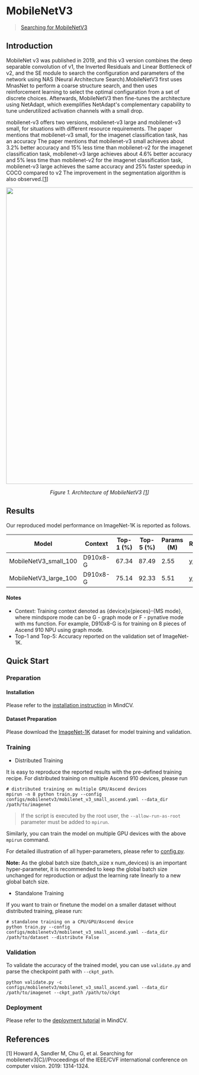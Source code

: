 # MobileNetV3
> [Searching for MobileNetV3](https://arxiv.org/abs/1905.02244)

## Introduction

MobileNet v3 was published in 2019, and this v3 version combines the deep separable convolution of v1, the Inverted Residuals and Linear Bottleneck of v2, and the SE module to search the configuration and parameters of the network using NAS (Neural Architecture Search).MobileNetV3 first uses MnasNet to perform a coarse structure search, and then uses reinforcement learning to select the optimal configuration from a set of discrete choices. Afterwards, MobileNetV3 then fine-tunes the architecture using NetAdapt, which exemplifies NetAdapt's complementary capability to tune underutilized activation channels with a small drop.

mobilenet-v3 offers two versions, mobilenet-v3 large and mobilenet-v3 small, for situations with different resource requirements. The paper mentions that mobilenet-v3 small, for the imagenet classification task, has an accuracy The paper mentions that mobilenet-v3 small achieves about 3.2% better accuracy and 15% less time than mobilenet-v2 for the imagenet classification task, mobilenet-v3 large achieves about 4.6% better accuracy and 5% less time than mobilenet-v2 for the imagenet classification task, mobilenet-v3 large achieves the same accuracy and 25% faster speedup in COCO compared to v2 The improvement in the segmentation algorithm is also observed.[[1](#references)]

<p align="center">
  <img src="https://user-images.githubusercontent.com/53842165/210044297-d658ca54-e6ff-4c0f-8080-88072814d8e6.png" width=800 />
</p>
<p align="center">
  <em>Figure 1. Architecture of MobileNetV3 [<a href="#references">1</a>] </em>
</p>

## Results

Our reproduced model performance on ImageNet-1K is reported as follows.

<div align="center">

| Model                 | Context  | Top-1 (%) | Top-5 (%) | Params (M) | Recipe                                                                                                       | Download                                                                                                          |
|-----------------------|----------|-----------|-----------|------------|--------------------------------------------------------------------------------------------------------------|-------------------------------------------------------------------------------------------------------------------|
| MobileNetV3_small_100 | D910x8-G | 67.34     | 87.49     | 2.55       | [yaml](https://github.com/mindspore-lab/mindcv/blob/main/configs/mobilenetv3/mobilenet_v3_small_ascend.yaml) | [weights](https://download.mindspore.cn/toolkits/mindcv/mobilenet/mobilenetv3/mobilenet_v3_small_100-Ascend.ckpt) |
| MobileNetV3_large_100 | D910x8-G | 75.14     | 92.33     | 5.51       | [yaml](https://github.com/mindspore-lab/mindcv/blob/main/configs/mobilenetv3/mobilenet_v3_large_ascend.yaml) | [weights](https://download.mindspore.cn/toolkits/mindcv/mobilenet/mobilenetv3/mobilenet_v3_large_100-Ascend.ckpt) |

</div>

#### Notes

- Context: Training context denoted as {device}x{pieces}-{MS mode}, where mindspore mode can be G - graph mode or F - pynative mode with ms function. For example, D910x8-G is for training on 8 pieces of Ascend 910 NPU using graph mode.
- Top-1 and Top-5: Accuracy reported on the validation set of ImageNet-1K.

## Quick Start

### Preparation

#### Installation
Please refer to the [installation instruction](https://github.com/mindspore-ecosystem/mindcv#installation) in MindCV.

#### Dataset Preparation
Please download the [ImageNet-1K](https://www.image-net.org/challenges/LSVRC/2012/index.php) dataset for model training and validation.

### Training

* Distributed Training

It is easy to reproduce the reported results with the pre-defined training recipe. For distributed training on multiple Ascend 910 devices, please run

```shell
# distributed training on multiple GPU/Ascend devices
mpirun -n 8 python train.py --config configs/mobilenetv3/mobilenet_v3_small_ascend.yaml --data_dir /path/to/imagenet
```

> If the script is executed by the root user, the `--allow-run-as-root` parameter must be added to `mpirun`.

Similarly, you can train the model on multiple GPU devices with the above `mpirun` command.

For detailed illustration of all hyper-parameters, please refer to [config.py](https://github.com/mindspore-lab/mindcv/blob/main/config.py).

**Note:**  As the global batch size  (batch_size x num_devices) is an important hyper-parameter, it is recommended to keep the global batch size unchanged for reproduction or adjust the learning rate linearly to a new global batch size.

* Standalone Training

If you want to train or finetune the model on a smaller dataset without distributed training, please run:

```shell
# standalone training on a CPU/GPU/Ascend device
python train.py --config configs/mobilenetv3/mobilenet_v3_small_ascend.yaml --data_dir /path/to/dataset --distribute False
```

### Validation

To validate the accuracy of the trained model, you can use `validate.py` and parse the checkpoint path with `--ckpt_path`.

```shell
python validate.py -c configs/mobilenetv3/mobilenet_v3_small_ascend.yaml --data_dir /path/to/imagenet --ckpt_path /path/to/ckpt
```

### Deployment

Please refer to the [deployment tutorial](https://github.com/mindspore-lab/mindcv/blob/main/tutorials/deployment.md) in MindCV.

## References

[1] Howard A, Sandler M, Chu G, et al. Searching for mobilenetv3[C]//Proceedings of the IEEE/CVF international conference on computer vision. 2019: 1314-1324.
